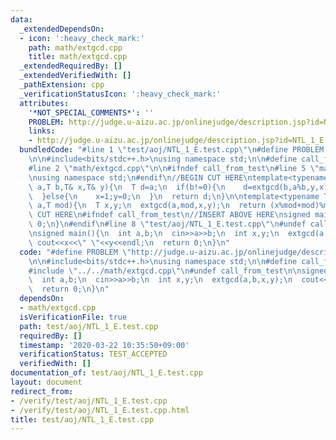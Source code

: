```yaml
---
data:
  _extendedDependsOn:
  - icon: ':heavy_check_mark:'
    path: math/extgcd.cpp
    title: math/extgcd.cpp
  _extendedRequiredBy: []
  _extendedVerifiedWith: []
  _pathExtension: cpp
  _verificationStatusIcon: ':heavy_check_mark:'
  attributes:
    '*NOT_SPECIAL_COMMENTS*': ''
    PROBLEM: http://judge.u-aizu.ac.jp/onlinejudge/description.jsp?id=NTL_1_E
    links:
    - http://judge.u-aizu.ac.jp/onlinejudge/description.jsp?id=NTL_1_E
  bundledCode: "#line 1 \"test/aoj/NTL_1_E.test.cpp\"\n#define PROBLEM \"http://judge.u-aizu.ac.jp/onlinejudge/description.jsp?id=NTL_1_E\"\
    \n\n#include<bits/stdc++.h>\nusing namespace std;\n\n#define call_from_test\n\
    #line 2 \"math/extgcd.cpp\"\n\n#ifndef call_from_test\n#line 5 \"math/extgcd.cpp\"\
    \nusing namespace std;\n#endif\n//BEGIN CUT HERE\ntemplate<typename T>\nT extgcd(T\
    \ a,T b,T& x,T& y){\n  T d=a;\n  if(b!=0){\n    d=extgcd(b,a%b,y,x);\n    y-=(a/b)*x;\n\
    \  }else{\n    x=1;y=0;\n  }\n  return d;\n}\n\ntemplate<typename T>\nT mod_inverse(T\
    \ a,T mod){\n  T x,y;\n  extgcd(a,mod,x,y);\n  return (x%mod+mod)%mod;\n}\n//END\
    \ CUT HERE\n#ifndef call_from_test\n//INSERT ABOVE HERE\nsigned main(){\n  return\
    \ 0;\n}\n#endif\n#line 8 \"test/aoj/NTL_1_E.test.cpp\"\n#undef call_from_test\n\
    \nsigned main(){\n  int a,b;\n  cin>>a>>b;\n  int x,y;\n  extgcd(a,b,x,y);\n \
    \ cout<<x<<\" \"<<y<<endl;\n  return 0;\n}\n"
  code: "#define PROBLEM \"http://judge.u-aizu.ac.jp/onlinejudge/description.jsp?id=NTL_1_E\"\
    \n\n#include<bits/stdc++.h>\nusing namespace std;\n\n#define call_from_test\n\
    #include \"../../math/extgcd.cpp\"\n#undef call_from_test\n\nsigned main(){\n\
    \  int a,b;\n  cin>>a>>b;\n  int x,y;\n  extgcd(a,b,x,y);\n  cout<<x<<\" \"<<y<<endl;\n\
    \  return 0;\n}\n"
  dependsOn:
  - math/extgcd.cpp
  isVerificationFile: true
  path: test/aoj/NTL_1_E.test.cpp
  requiredBy: []
  timestamp: '2020-03-22 10:35:50+09:00'
  verificationStatus: TEST_ACCEPTED
  verifiedWith: []
documentation_of: test/aoj/NTL_1_E.test.cpp
layout: document
redirect_from:
- /verify/test/aoj/NTL_1_E.test.cpp
- /verify/test/aoj/NTL_1_E.test.cpp.html
title: test/aoj/NTL_1_E.test.cpp
---
```

